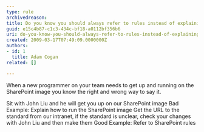 ```yaml
---
type: rule
archivedreason: 
title: Do you know you should always refer to rules instead of explaining it?
guid: e15c4b87-c1c3-434c-bf18-a0112bf356b6
uri: do-you-know-you-should-always-refer-to-rules-instead-of-explaining-it
created: 2009-03-17T07:49:09.0000000Z
authors:
- id: 1
  title: Adam Cogan
related: []

---
```




  <p>When a new programmer on your team needs to get up and running on the SharePoint image you know the right and wrong way to say it.</p>
<span class="ms-rteCustom-GreyBox">Sit with John Liu and he will get you up on our SharePoint image </span><span class="ms-rteCustom-FigureBad">Bad Example&#58; Explain how to run the SharePoint image</span> <span class="ms-rteCustom-GreyBox">Get the URL to the standard from our intranet, if the standard is unclear, check your changes with John Liu and then make them</span> <span class="ms-rteCustom-FigureGood">Good Example&#58; Refer to SharePoint rules</span> 

<br><excerpt class='endintro'></excerpt><br>



